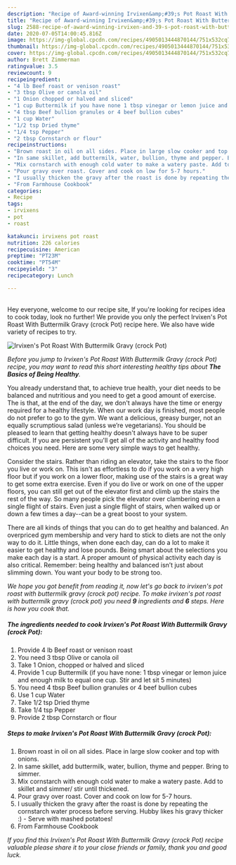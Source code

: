 ```yaml
---
description: "Recipe of Award-winning Irvixen&amp;#39;s Pot Roast With Buttermilk Gravy (crock Pot)"
title: "Recipe of Award-winning Irvixen&amp;#39;s Pot Roast With Buttermilk Gravy (crock Pot)"
slug: 2588-recipe-of-award-winning-irvixen-and-39-s-pot-roast-with-buttermilk-gravy-crock-pot
date: 2020-07-05T14:00:45.816Z
image: https://img-global.cpcdn.com/recipes/4905013444870144/751x532cq70/irvixens-pot-roast-with-buttermilk-gravy-crock-pot-recipe-main-photo.jpg
thumbnail: https://img-global.cpcdn.com/recipes/4905013444870144/751x532cq70/irvixens-pot-roast-with-buttermilk-gravy-crock-pot-recipe-main-photo.jpg
cover: https://img-global.cpcdn.com/recipes/4905013444870144/751x532cq70/irvixens-pot-roast-with-buttermilk-gravy-crock-pot-recipe-main-photo.jpg
author: Brett Zimmerman
ratingvalue: 3.5
reviewcount: 9
recipeingredient:
- "4 lb Beef roast or venison roast"
- "3 tbsp Olive or canola oil"
- "1 Onion chopped or halved and sliced"
- "1 cup Buttermilk if you have none 1 tbsp vinegar or lemon juice and enough milk to equal one cup Stir and let sit 5 minutes"
- "4 tbsp Beef bullion granules or 4 beef bullion cubes"
- "1 cup Water"
- "1/2 tsp Dried thyme"
- "1/4 tsp Pepper"
- "2 tbsp Cornstarch or flour"
recipeinstructions:
- "Brown roast in oil on all sides. Place in large slow cooker and top with onions."
- "In same skillet, add buttermilk, water, bullion, thyme and pepper. Bring to simmer."
- "Mix cornstarch with enough cold water to make a watery paste. Add to skillet and simmer/ stir until thickened."
- "Pour gravy over roast. Cover and cook on low for 5-7 hours."
- "I usually thicken the gravy after the roast is done by repeating the cornstarch water process before serving. Hubby likes his gravy thicker :) Serve with mashed potatoes!"
- "From Farmhouse Cookbook"
categories:
- Recipe
tags:
- irvixens
- pot
- roast

katakunci: irvixens pot roast 
nutrition: 226 calories
recipecuisine: American
preptime: "PT23M"
cooktime: "PT54M"
recipeyield: "3"
recipecategory: Lunch

---
```

<br>
Hey everyone, welcome to our recipe site, If you're looking for recipes idea to cook today, look no further! We provide you only the perfect Irvixen&#39;s Pot Roast With Buttermilk Gravy (crock Pot) recipe here. We also have wide variety of recipes to try.
<br>


![Irvixen&#39;s Pot Roast With Buttermilk Gravy (crock Pot)](https://img-global.cpcdn.com/recipes/4905013444870144/751x532cq70/irvixens-pot-roast-with-buttermilk-gravy-crock-pot-recipe-main-photo.jpg)

<i>Before you jump to Irvixen&#39;s Pot Roast With Buttermilk Gravy (crock Pot) recipe, you may want to read this short interesting healthy tips about <strong>The Basics of Being Healthy</strong>.</i>

You already understand that, to achieve true health, your diet needs to be balanced and nutritious and you need to get a good amount of exercise. The  is that, at the end of the day, we don't always have the time or energy required for a healthy lifestyle. When our work day is finished, most people do not prefer to go to the gym. We want a delicious, greasy burger, not an equally scrumptious salad (unless we’re vegetarians). You should be pleased to learn that getting healthy doesn't always have to be super difficult. If you are persistent you'll get all of the activity and healthy food choices you need. Here are some very simple ways to get healthy.

Consider the stairs. Rather than riding an elevator, take the stairs to the floor you live or work on. This isn't as effortless to do if you work on a very high floor but if you work on a lower floor, making use of the stairs is a great way to get some extra exercise. Even if you do live or work on one of the upper floors, you can still get out of the elevator first and climb up the stairs the rest of the way. So many people pick the elevator over clambering even a single flight of stairs. Even just a single flight of stairs, when walked up or down a few times a day--can be a great boost to your system. 

There are all kinds of things that you can do to get healthy and balanced. An overpriced gym membership and very hard to stick to diets are not the only way to do it. Little things, when done each day, can do a lot to make it easier to get healthy and lose pounds. Being smart about the selections you make each day is a start. A proper amount of physical activity each day is also critical. Remember: being healthy and balanced isn’t just about slimming down. You want your body to be strong too. 


<i>We hope you got benefit from reading it, now let's go back to irvixen&#39;s pot roast with buttermilk gravy (crock pot) recipe. To make irvixen&#39;s pot roast with buttermilk gravy (crock pot) you need <strong>9</strong> ingredients and <strong>6</strong> steps. Here is how you cook that.
</i>

##### The ingredients needed to cook Irvixen&#39;s Pot Roast With Buttermilk Gravy (crock Pot):

1. Provide 4 lb Beef roast or venison roast
1. You need 3 tbsp Olive or canola oil
1. Take 1 Onion, chopped or halved and sliced
1. Provide 1 cup Buttermilk (if you have none: 1 tbsp vinegar or lemon juice and enough milk to equal one cup. Stir and let sit 5 minutes)
1. You need 4 tbsp Beef bullion granules or 4 beef bullion cubes
1. Use 1 cup Water
1. Take 1/2 tsp Dried thyme
1. Take 1/4 tsp Pepper
1. Provide 2 tbsp Cornstarch or flour


##### Steps to make Irvixen&#39;s Pot Roast With Buttermilk Gravy (crock Pot):

1. Brown roast in oil on all sides. Place in large slow cooker and top with onions.
1. In same skillet, add buttermilk, water, bullion, thyme and pepper. Bring to simmer.
1. Mix cornstarch with enough cold water to make a watery paste. Add to skillet and simmer/ stir until thickened.
1. Pour gravy over roast. Cover and cook on low for 5-7 hours.
1. I usually thicken the gravy after the roast is done by repeating the cornstarch water process before serving. Hubby likes his gravy thicker :) - Serve with mashed potatoes!
1. From Farmhouse Cookbook


<i>If you find this Irvixen&#39;s Pot Roast With Buttermilk Gravy (crock Pot) recipe valuable please share it to your close friends or family, thank you and good luck.</i>
